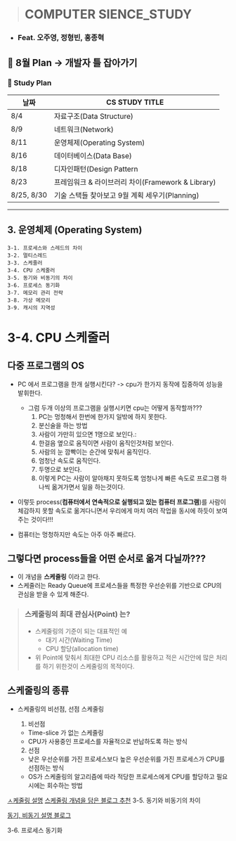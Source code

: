 > # COMPUTER SIENCE_STUDY
- ### Feat. 오주영, 정형빈, 홍종혁

## 🚩 8월 Plan -> 개발자 틀 잡아가기
### 🚩 Study Plan

|날짜|CS STUDY TITLE|
|---|---|
|8/4|자료구조(Data Structure)|
|8/9|네트워크(Network)|
|8/11|운영체제(Operating System)|
|8/16|데이터베이스(Data Base)|
|8/18|디자인패턴(Design Pattern|
|8/23|프레임워크 & 라이브러리 차이(Framework & Library)|
|8/25, 8/30| 기술 스택들 찾아보고 9월 계획 세우기(Planning)|
---
## 3. 운영체제 (Operating System)

	3-1. 프로세스와 스레드의 차이
	3-2. 멀티스레드
	3-3. 스케줄러
	3-4. CPU 스케줄러
	3-5. 동기와 비동기의 차이
	3-6. 프로세스 동기화
	3-7. 메모리 관리 전략
	3-8. 가상 메모리
	3-9. 캐시의 지역성

# 3-4. CPU 스케줄러

## 다중 프로그램의 OS

- PC 에서 프로그램을 한개 실행시킨다?
  -> cpu가 한가지 동작에 집중하여 성능을 발휘한다.
  - 그럼 두개 이상의 프로그램을 실행시키면 cpu는 어떻게 동작할까???
    1. PC는 멍청해서 한번에 한가지 일밖에 하지 못한다.
    2. 분신술을 하는 방법
      1. 사람이 가만히 있으면 1명으로 보인다.:
      2. 한걸음 옆으로 움직이면 사람이 움직인것처럼 보인다.
      3. 사람의 눈 깜빡이는 순간에 맞춰서 움직인다.
      4. 엄청난 속도로 움직인다.
      5. 두명으로 보인다.
    3. 이렇게 PC는 사람이 알아채지 못하도록 엄청나게 빠른 속도로 프로그램 하나씩 옮겨가면서 일을 하는것이다.
    
- 이렇듯 process(**컴퓨터에서 연속적으로 실행되고 있는 컴퓨터 프로그램**)를 사람이 체감하지 못할 속도로 옮겨다니면서 우리에게 마치 여러 작업을 동시에 하듯이 보여주는 것이다!!!
- 컴퓨터는 멍청하지만 속도는 아주 아주 빠르다.

## 그렇다면 process들을 어떤 순서로 옮겨 다닐까???

- 이 개념을 **스케줄링** 이라고 한다. 
- 스케줄러는 Ready Queue에 프로세스들을 특정한 우선순위를 기반으로 CPU의 관심을 받을 수 있게 해준다.

> ### 스케줄링의 최대 관심사(Point) 는?
> - 스케줄링의 기준이 되는 대표적인 예
>   - 대기 시간(Waiting Time)
>   - CPU 할당(allocation time)
> - 위 Point에 맞춰서 최대한 CPU 리소스를 활용하고 적은 시간안에 많은 처리를 하기 위한것이 스케줄링의 목적이다.

## 스케줄링의 종류

- 스케줄링의 비선점, 선점 스케줄링
  1. 비선점
    - Time-slice 가 없는 스케줄링
    - CPU가 사용중인 프로세스를 자율적으로 반납하도록 하는 방식
 
  2. 선점
    - 낮은 우선순위를 가진 프로세스보다 높은 우선순위를 가진 프로세스가 CPU를 선점하는 방식
    - OS가 스케줄링의 알고리즘에 따라 적당한 프로세스에게 CPU를 할당하고 필요시에는 회수하는 방법

[ㅅ케줄링 설명](https://ko.m.wikipedia.org/wiki/스케줄링_(컴퓨팅))
[스케줄링 개념을 담은 블로그 추천](https://hyunah030.tistory.com/4)
3-5. 동기와 비동기의 차이

[동기, 비동기 설명 블로그](https://private.tistory.com/24)

3-6. 프로세스 동기화





